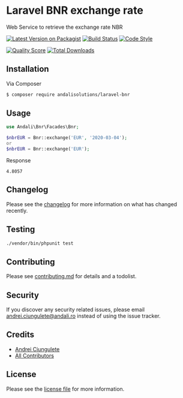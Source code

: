 # Laravel BNR exchange rate
Web Service to retrieve the exchange rate NBR

[![Latest Version on Packagist][ico-version]][link-packagist]
[![Build Status][ico-build]][link-build]
[![Code Style](https://github.com/andalisolutions/laravel-bnr/workflows/Code%20Style/badge.svg)](https://github.com/laravelio/laravel.io/actions?query=workflow%3A%22Code+Style%22)

[![Quality Score][ico-scrutinizer]][link-scrutinizer]
[![Total Downloads][ico-downloads]][link-downloads]
## Installation

Via Composer

``` bash
$ composer require andalisolutions/laravel-bnr
```

## Usage
```php
use Andali\Bnr\Facades\Bnr;

$nbrEUR = Bnr::exchange('EUR', '2020-03-04');
or
$nbrEUR = Bnr::exchange('EUR');
```
Response
```
4.8057
```

## Changelog

Please see the [changelog](changelog.md) for more information on what has changed recently.

## Testing

``` bash
./vendor/bin/phpunit test
```

## Contributing

Please see [contributing.md](contributing.md) for details and a todolist.

## Security

If you discover any security related issues, please email <andrei.ciungulete@andali.ro> instead of using the issue tracker.

## Credits

- [Andrei Ciungulete][link-author]
- [All Contributors][link-contributors]

## License

Please see the [license file](license.md) for more information.

[ico-version]: https://img.shields.io/packagist/v/andalisolutions/laravel-bnr.svg?style=flat-square
[ico-downloads]: https://img.shields.io/packagist/dt/andalisolutions/laravel-bnr.svg?style=flat-square
[ico-build]: https://github.com/andalisolutions/laravel-bnr/workflows/tests/badge.svg
[ico-styleci]: https://styleci.io/repos/253283210/shield
[ico-scrutinizer]: https://img.shields.io/scrutinizer/g/andalisolutions/laravel-bnr.svg?style=flat-square

[link-packagist]: https://packagist.org/packages/andalisolutions/laravel-bnr
[link-downloads]: https://packagist.org/packages/andalisolutions/laravel-bnr
[link-build]: https://github.com/andalisolutions/laravel-bnr/actions
[link-styleci]: https://styleci.io/repos/253283210
[link-scrutinizer]: https://scrutinizer-ci.com/g/andalisolutions/laravel-bnr
[link-author]: https://github.com/andalisolutions
[link-contributors]: ../../contributors

